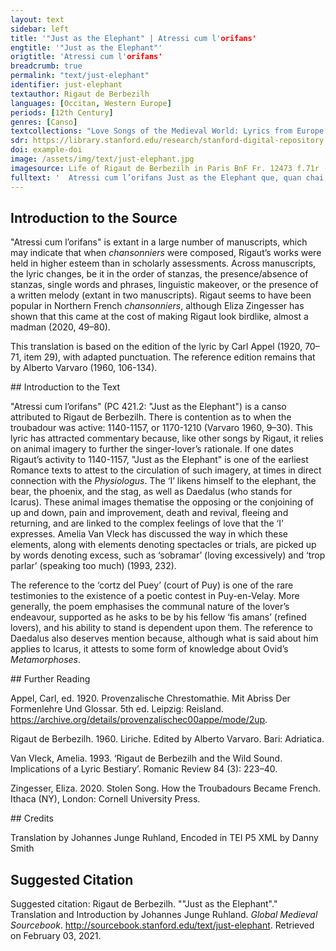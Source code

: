 ```yaml
---
layout: text
sidebar: left
title: '"Just as the Elephant" | Atressi cum l'orifans'
engtitle: '"Just as the Elephant"'
origtitle: 'Atressi cum l'orifans'
breadcrumb: true
permalink: "text/just-elephant"
identifier: just-elephant
textauthor: Rigaut de Berbezilh
languages: [Occitan, Western Europe]
periods: [12th Century]
genres: [Canso]
textcollections: "Love Songs of the Medieval World: Lyrics from Europe and Asia"
sdr: https://library.stanford.edu/research/stanford-digital-repository 
doi: example-doi 
image: /assets/img/text/just-elephant.jpg
imagesource: Life of Rigaut de Berbezilh in Paris BnF Fr. 12473 f.71r (Occitan Songbook K) [Public Domain]'
fulltext: '  Atressi cum l’orifans Just as the Elephant que, quan chai, no·s pot levar Which, when it falls, cannot get up tro l’autre ab lor cridar Until the others, through their trumpeting, de lor votz lo levon sus, Make it stand up with the sounds they emit, et ieu vuelh segre aquel us I too want to follow this custom, quar mos mesfagz es tan greus e pezans Because my wrongdoing is such a heavy burden que, si la cortz del Puey e lo bobans That, if the court of Puy, and the pomp e l’adregz pretz dels leials amadors And the rightful merit of the true lovers no·m relevon, ia mais no serai sors; Do not get me back up, I will never be up on my feet again; que denhesson per me clamar merce So may they deign to plead for mercy on my behalf lai on preiars ni razos no·m val re. There where begging and arguing do not help me. E s’ieu per los fis amans And if I, thanks to the refined lovers, non puosc en ioy retornar, Cannot recover my joyfulness, per tostemps lays mon chantar I will abandon my singing forever que de mi no y a ren plus; Because there’s nothing left of me; ans viurai cum lo reclus, Instead, I will be living like a recluse, sols, ses solatz, qu’aitals es mos talans, Alone, without solace, for such is my state of mind; quar ma vida m’es enuegz et afans Because my life bothers and pains me, e gaugz m’es dols e plazers m’es dolors, And joy feels like sorrow and pleasure like pain, qu’ieu no suy ges de la maneira d’ors Because I am not at all like the Bear, que, qui be·l bat ni·l te vil ses merce, Which, when one beats it thoroughly and holds it in contempt, without mercy, adoncs engrayssa e melhuyra e reve. Fattens, improves, and flourishes. Be sai qu’amors es tan grans I know full well that love is so magnanimous que leu me pot perdonar, That it can easily forgive me, s’ieu falhi per sobramar If I failed it by loving excessively ni renhey cum Dedalus, Or if I behaved like Daedalus, que dis qu’elh era Jhezus Who said he was Jesus, e volc volar al cel outracuians, And who wanted to fly to the sky in his arrogance mas Dieus baisset l’orguel e lo sobrans; (But God abated his pride and his superiority); e mos orguelhs non es res mas amors, And my pride is nothing but love, per que merces mi deu faire socors, Which is why Mercy must come and rescue me, que maint luec son on razos vens merce, For there are many instances in which arguing wins against mercy, e luec on dregz ni razos no·s ave. And instances in which legitimacy and arguing do not prevail. A tot lo mon suy clamans I complain to everyone de mi e de trop parlar; About myself and about my vain discourse; e s’ieu pogues contrafar And if I could imitate fenix, don non es mas us, The Phoenix, of which there is but one, que s’art e pueys restortz sus, Which lights up in flames and then recovers, ieu m’arsera, quar suy tant malanans, I would light myself up in flames, because I am so unhappy, e mos fals digz mensongiers e truans And my false, mendacious and vile utterance resorsera en sospirs et en plors Will resuscitate as sighing and as weeping, lai on beutatz e iovens e valors There where beauty and youthfulness and worth es, que no y falh mas un pauc de merce Are, for it does not take more than just a little of mercy que no y sion assemblat tug li be. For there to be everything that is good in one place. Ma chansos er drogomans My song will be a fixer lai on ieu non aus anar There where I do not dare to go ni ab dregz huelhs regardar, Nor to look with a straight eye, tan sui forfagz e aclus; So much am I guilty and constricted; e ia hom no m’en escus. And indeed no one seeks to justify me. Mielhs-de-dona, que fugit ai dos ans, Best-of-a-Lady, from whom I have fled for two years, er torn a vos doloiros e plorans; Now I turn to you in pain and crying; aissi quo·l sers, que, quant a fag son cors, Like the Stag, which, when it has run away, torna morir al crit dels cassadors, Returns to die when the hunters shout, aissi torn ieu, domna, en vostra merce; So do I return, Lady, to your mercy; mais vos no·n cal, si d’amor no·us sove. But you do not care, and you are forgetful about love. Tal senhor ai, en cui a tan de be I have a lord in whom there is so much goodness que·l iorn que·l vei non puosc faillir en re. That when I saw him I could not wish for more. Belh Bericle, ioys e pretz vos mante; Beautiful Beryl, joyfulness and worth assist you; tot quan vuelh ai, quan de vos me sove. I have all that I want when I think about you. '
---
```

## Introduction to the Source 
<p>"Atressi cum l’orifans" is extant in a large number of manuscripts, which may indicate that when <em>chansonniers</em> were composed, Rigaut’s works were held in higher esteem than in scholarly assessments. Across manuscripts, the lyric changes, be it in the order of stanzas, the presence/absence of stanzas, single words and phrases, linguistic makeover, or the presence of a written melody (extant in two manuscripts). Rigaut seems to have been popular in Northern French <em>chansonniers</em>, although Eliza Zingesser has shown that this came at the cost of making Rigaut look birdlike, almost a madman (2020, 49–80).</p> <p>This translation is based on the edition of the lyric by Carl Appel (1920, 70–71, item 29), with adapted punctuation. The reference edition remains that by Alberto Varvaro (1960, 106-134).</p>
## Introduction to the Text 
<p dir="ltr" id="docs-internal-guid-31afca4d-7fff-fbd9-6c10-85bfc03f3c20">"Atressi cum l’orifans" (PC 421.2: "Just as the Elephant") is a canso attributed to Rigaut de Berbezilh. There is contention as to when the troubadour was active: 1140-1157, or 1170-1210 (Varvaro 1960, 9–30). This lyric has attracted commentary because, like other songs by Rigaut, it relies on animal imagery to further the singer-lover’s rationale. If one dates Rigaut’s activity to 1140-1157, "Just as the Elephant" is one of the earliest Romance texts to attest to the circulation of such imagery, at times in direct connection with the <em>Physiologus</em>. The ‘I’ likens himself to the elephant, the bear, the phoenix, and the stag, as well as Daedalus (who stands for Icarus). These animal images thematise the opposing or the conjoining of up and down, pain and improvement, death and revival, fleeing and returning, and are linked to the complex feelings of love that the ‘I’ expresses. Amelia Van Vleck has discussed the way in which these elements, along with elements denoting spectacles or trials, are picked up by words denoting excess, such as ‘sobramar’ (loving excessively) and ‘trop parlar’ (speaking too much) (1993, 232).</p> <p>The reference to the ‘cortz del Puey’ (court of Puy) is one of the rare testimonies to the existence of a poetic contest in Puy-en-Velay. More generally, the poem emphasises the communal nature of the lover’s endeavour, supported as he asks to be by his fellow ‘fis amans’ (refined lovers), and his ability to stand is dependent upon them. The reference to Daedalus also deserves mention because, although what is said about him applies to Icarus, it attests to some form of knowledge about Ovid’s <em>Metamorphoses</em>.</p>
## Further Reading 
<p>Appel, Carl, ed. 1920. Provenzalische Chrestomathie. Mit Abriss Der Formenlehre Und Glossar. 5th ed. Leipzig: Reisland. <a href="https://archive.org/details/provenzalischec00appe/mode/2up">https://archive.org/details/provenzalischec00appe/mode/2up</a>.</p> <p>Rigaut de Berbezilh. 1960. Liriche. Edited by Alberto Varvaro. Bari: Adriatica.</p> <p>Van Vleck, Amelia. 1993. ‘Rigaut de Berbezilh and the Wild Sound. Implications of a Lyric Bestiary’. Romanic Review 84 (3): 223–40.</p> <p>Zingesser, Eliza. 2020. Stolen Song. How the Troubadours Became French. Ithaca (NY), London: Cornell University Press.</p>
## Credits

Translation by Johannes Junge Ruhland, 
Encoded in TEI P5 XML by Danny Smith
## Suggested Citation
<p>Suggested citation: Rigaut de Berbezilh.  ""Just as the Elephant"." Translation and Introduction by Johannes Junge Ruhland. <em>Global Medieval Sourcebook</em>. <a href="http://sourcebook.stanford.edu/text/just-elephant">http://sourcebook.stanford.edu/text/just-elephant</a>. Retrieved on February 03, 2021.</p>